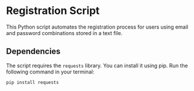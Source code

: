 # Registration Script

This Python script automates the registration process for users using email and password combinations stored in a text file.


## Dependencies

The script requires the `requests` library. You can install it using pip. Run the following command in your terminal:

```bash
pip install requests
